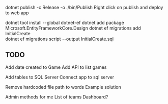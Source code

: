 dotnet publish -c Release -o ./bin/Publish
Right click on publish and deploy to web app

dotnet tool install --global dotnet-ef 
dotnet add package Microsoft.EntityFrameworkCore.Design
dotnet ef migrations add InitialCreate             
dotnet ef migrations script --output InitialCreate.sql


## TODO

Add date created to Game
Add API to list games

Add tables to SQL Server
Connect app to sql server

Remove hardcoded file path to words
Example solution

Admin methods for me
  List of teams
  Dashboard?